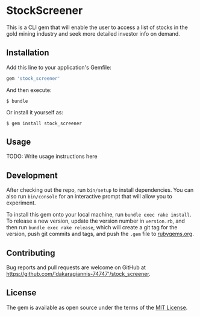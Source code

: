 # StockScreener
This is a CLI gem that will enable the user to access a list of stocks in the gold mining industry and seek more detailed investor info on demand. 

## Installation

Add this line to your application's Gemfile:

```ruby
gem 'stock_screener'
```

And then execute:

    $ bundle

Or install it yourself as:

    $ gem install stock_screener

## Usage

TODO: Write usage instructions here

## Development

After checking out the repo, run `bin/setup` to install dependencies. You can also run `bin/console` for an interactive prompt that will allow you to experiment.

To install this gem onto your local machine, run `bundle exec rake install`. To release a new version, update the version number in `version.rb`, and then run `bundle exec rake release`, which will create a git tag for the version, push git commits and tags, and push the `.gem` file to [rubygems.org](https://rubygems.org).

## Contributing

Bug reports and pull requests are welcome on GitHub at https://github.com/'dakaragiannis-74747'/stock_screener.


## License

The gem is available as open source under the terms of the [MIT License](http://opensource.org/licenses/MIT).
